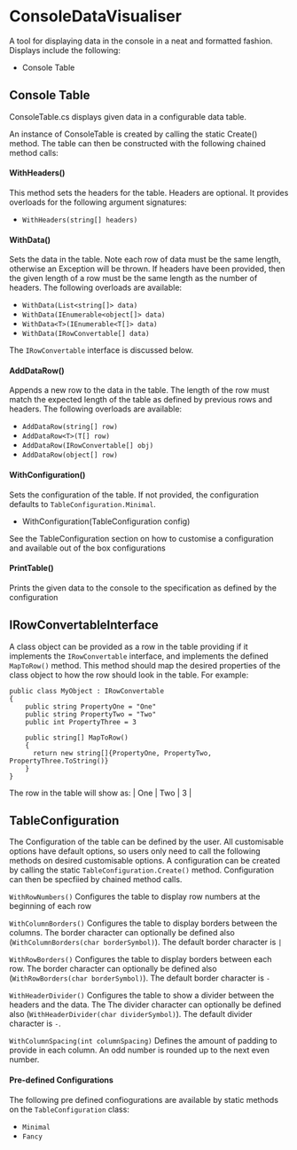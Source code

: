 # ConsoleDataVisualiser

A tool for displaying data in the console in a neat and formatted fashion. Displays include the following:
- Console Table

## Console Table
ConsoleTable.cs displays given data in a configurable data table.

An instance of ConsoleTable is created by calling the static Create() method. The table can then be constructed with the following chained method calls:

#### WithHeaders()
This method sets the headers for the table. Headers are optional. It provides overloads for the following argument signatures:
- `WithHeaders(string[] headers)`

#### WithData()
Sets the data in the table. Note each row of data must be the same length, otherwise an Exception will be thrown. If headers have been provided, then the given length of a row must be the same length as the number of headers. The following overloads are available:
- `WithData(List<string[]> data)`
- `WithData(IEnumerable<object[]> data)`
- `WithData<T>(IEnumerable<T[]> data)`
- `WithData(IRowConvertable[] data)`
  
The `IRowConvertable` interface is discussed below.
  
#### AddDataRow()
Appends a new row to the data in the table. The length of the row must match the expected length of the table as defined by previous rows and headers. The following overloads are available:
- `AddDataRow(string[] row)`
- `AddDataRow<T>(T[] row)`
- `AddDataRow(IRowConvertable[] obj)`
- `AddDataRow(object[] row)`

#### WithConfiguration()
Sets the configuration of the table. If not provided, the configuration defaults to `TableConfiguration.Minimal`. 
- WithConfiguration(TableConfiguration config)

See the TableConfiguration section on how to customise a configuration and available out of the box configurations

#### PrintTable()
Prints the given data to the console to the specification as defined by the configuration

## IRowConvertableInterface
A class object can be provided as a row in the table providing if it implements the `IRowConvertable` interface, and implements the defined `MapToRow()` method. This method should map the desired properties of the class object to how the row should look in the table. For example:

```
public class MyObject : IRowConvertable
{
    public string PropertyOne = "One"
    public string PropertyTwo = "Two"
    public int PropertyThree = 3
    
    public string[] MapToRow()
    {
      return new string[]{PropertyOne, PropertyTwo, PropertyThree.ToString()}
    }
}
```
The row in the table will show as: | One | Two | 3 |


## TableConfiguration
The Configuration of the table can be defined by the user. All customisable options have default options, so users only need to call the following methods on desired customisable options. A configuration can be created by calling the static `TableConfiguration.Create()` method. Configuration can then be specfiied by chained method calls. 

`WithRowNumbers()`
Configures the table to display row numbers at the beginning of each row

`WithColumnBorders()`
Configures the table to display borders between the columns. The border character can optionally be defined also (`WithColumnBorders(char borderSymbol)`). The default border character is `|`

`WithRowBorders()`
Configures the table to display borders between each row. The border character can optionally be defined also (`WithRowBorders(char borderSymbol)`). The default border character is `-`

`WithHeaderDivider()`
Configures the table to show a divider between the headers and the data. The The divider character can optionally be defined also (`WithHeaderDivider(char dividerSymbol)`). The default divider character is `-`.

`WithColumnSpacing(int columnSpacing)`
Defines the amount of padding to provide in each column. An odd number is rounded up to the next even number.

#### Pre-defined Configurations
The following pre defined confiogurations are available by static methods on the `TableConfiguration` class:

- `Minimal`
- `Fancy`

